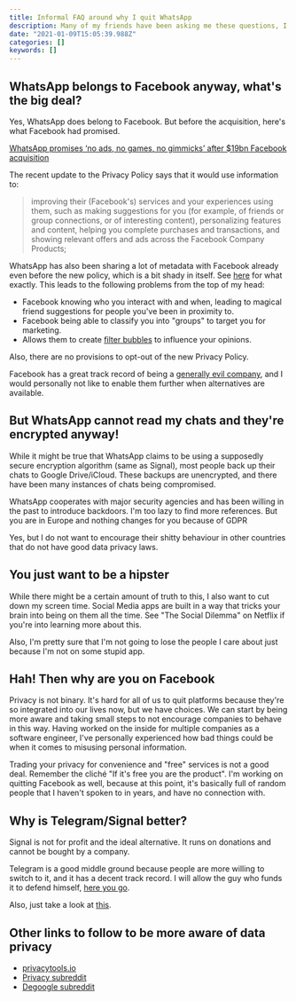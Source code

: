 ```yaml
---
title: Informal FAQ around why I quit WhatsApp
description: Many of my friends have been asking me these questions, I decided to quickly write them down in one place
date: "2021-01-09T15:05:39.988Z"
categories: []
keywords: []
---
```


## WhatsApp belongs to Facebook anyway, what's the big deal?

Yes, WhatsApp does belong to Facebook. But before the acquisition, here's what Facebook had promised.

[WhatsApp promises ‘no ads, no games, no gimmicks’ after \$19bn Facebook acquisition](https://www.marketingweek.com/whatsapp-promises-no-ads-no-games-no-gimmicks-after-19bn-facebook-acquisition/)

The recent update to the Privacy Policy says that it would use information to:

> improving their (Facebook's) services and your experiences using them, such as making suggestions for you (for example, of friends or group connections, or of interesting content), personalizing features and content, helping you complete purchases and transactions, and showing relevant offers and ads across the Facebook Company Products;

WhatsApp has also been sharing a lot of metadata with Facebook already even before the new policy, which is a bit shady in itself. See [here](https://arstechnica.com/tech-policy/2021/01/whatsapp-users-must-share-their-data-with-facebook-or-stop-using-the-app/) for what exactly. This leads to the following problems from the top of my head:

- Facebook knowing who you interact with and when, leading to magical friend suggestions for people you've been in proximity to.
- Facebook being able to classify you into "groups" to target you for marketing.
- Allows them to create [filter bubbles](https://en.wikipedia.org/wiki/Filter_bubble) to influence your opinions.

Also, there are no provisions to opt-out of the new Privacy Policy.

Facebook has a great track record of being a [generally evil company](https://stallman.org/facebook.html), and I would personally not like to enable them further when alternatives are available.

## But WhatsApp cannot read my chats and they're encrypted anyway!

While it might be true that WhatsApp claims to be using a supposedly secure encryption algorithm (same as Signal), most people back up their chats to Google Drive/iCloud. These backups are unencrypted, and there have been many instances of chats being compromised.

WhatsApp cooperates with major security agencies and has been willing in the past to introduce backdoors. I'm too lazy to find more references.
But you are in Europe and nothing changes for you because of GDPR

Yes, but I do not want to encourage their shitty behaviour in other countries that do not have good data privacy laws.

## You just want to be a hipster

While there might be a certain amount of truth to this, I also want to cut down my screen time. Social Media apps are built in a way that tricks your brain into being on them all the time. See "The Social Dilemma" on Netflix if you're into learning more about this.

Also, I'm pretty sure that I'm not going to lose the people I care about just because I'm not on some stupid app.

## Hah! Then why are you on Facebook

Privacy is not binary. It's hard for all of us to quit platforms because they're so integrated into our lives now, but we have choices. We can start by being more aware and taking small steps to not encourage companies to behave in this way. Having worked on the inside for multiple companies as a software engineer, I've personally experienced how bad things could be when it comes to misusing personal information.

Trading your privacy for convenience and "free" services is not a good deal. Remember the cliché "If it's free you are the product". I'm working on quitting Facebook as well, because at this point, it's basically full of random people that I haven't spoken to in years, and have no connection with.

## Why is Telegram/Signal better?

Signal is not for profit and the ideal alternative. It runs on donations and cannot be bought by a company.

Telegram is a good middle ground because people are more willing to switch to it, and it has a decent track record. I will allow the guy who funds it to defend himself, [here you go](https://t.me/s/durov).

Also, just take a look at [this](https://twitter.com/RKRadhakrishn/status/1347780251963703300/photo/1).

## Other links to follow to be more aware of data privacy

- [privacytools.io](https://privacytools.io/)
- [Privacy subreddit](https://old.reddit.com/r/privacy/)
- [Degoogle subreddit](https://old.reddit.com/r/degoogle/)
